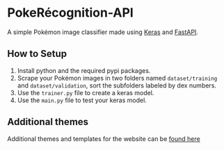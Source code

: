 # PokeRécognition-API
 A simple Pokémon image classifier made using [Keras](https://keras.io) and [FastAPI](https://fastapi.tiangolo.com).

## How to Setup
1. Install python and the required pypi packages.
2. Scrape your Pokémon images in two folders named `dataset/training` and `dataset/validation`, sort the subfolders labeled by dex numbers.
3. Use the `trainer.py` file to create a keras model.
4. Use the `main.py` file to test your keras model.

## Additional themes
Additional themes and templates for the website can be [found here](https://github.com/Project-PokeBots/PokeRecognition-themes)